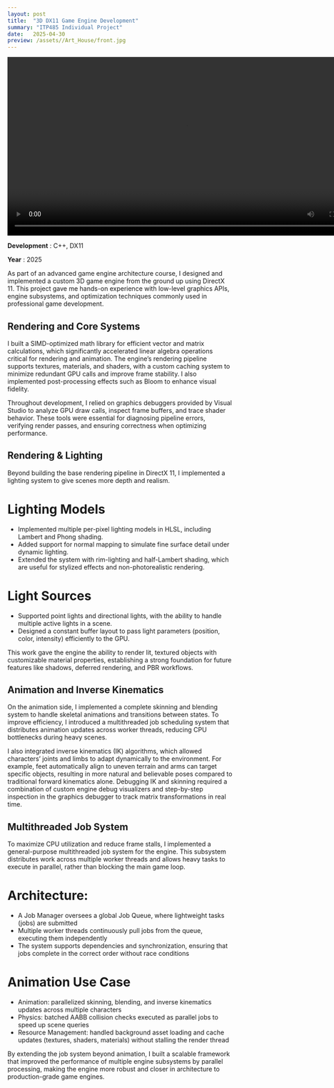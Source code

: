 ```yaml
---
layout: post
title:  "3D DX11 Game Engine Development"
summary: "ITP485 Individual Project"
date:   2025-04-30 
preview: /assets//Art_House/front.jpg
---
```


<video controls width="800">
  <source src="/assets/Art_House/demo.mp4" type="video/mp4">
  <source src="video.webm" type="video/webm">
  This browser does not support HTML video.
</video>

**Development** : C++, DX11

**Year** : 2025

As part of an advanced game engine architecture course, I designed and implemented a custom 3D game engine from the ground up using DirectX 11. This project gave me hands-on experience with low-level graphics APIs, engine subsystems, and optimization techniques commonly used in professional game development.

## Rendering and Core Systems

I built a SIMD-optimized math library for efficient vector and matrix calculations, which significantly accelerated linear algebra operations critical for rendering and animation. The engine’s rendering pipeline supports textures, materials, and shaders, with a custom caching system to minimize redundant GPU calls and improve frame stability. I also implemented post-processing effects such as Bloom to enhance visual fidelity.

Throughout development, I relied on graphics debuggers provided by Visual Studio to analyze GPU draw calls, inspect frame buffers, and trace shader behavior. These tools were essential for diagnosing pipeline errors, verifying render passes, and ensuring correctness when optimizing performance.

## Rendering & Lighting
Beyond building the base rendering pipeline in DirectX 11, I implemented a lighting system to give scenes more depth and realism.
# Lighting Models
* Implemented multiple per-pixel lighting models in HLSL, including Lambert and Phong shading.
* Added support for normal mapping to simulate fine surface detail under dynamic lighting.
* Extended the system with rim-lighting and half-Lambert shading, which are useful for stylized effects and non-photorealistic rendering.
# Light Sources
* Supported point lights and directional lights, with the ability to handle multiple active lights in a scene.
* Designed a constant buffer layout to pass light parameters (position, color, intensity) efficiently to the GPU.

This work gave the engine the ability to render lit, textured objects with customizable material properties, establishing a strong foundation for future features like shadows, deferred rendering, and PBR workflows.

## Animation and Inverse Kinematics

On the animation side, I implemented a complete skinning and blending system to handle skeletal animations and transitions between states. To improve efficiency, I introduced a multithreaded job scheduling system that distributes animation updates across worker threads, reducing CPU bottlenecks during heavy scenes.

I also integrated inverse kinematics (IK) algorithms, which allowed characters’ joints and limbs to adapt dynamically to the environment. For example, feet automatically align to uneven terrain and arms can target specific objects, resulting in more natural and believable poses compared to traditional forward kinematics alone. Debugging IK and skinning required a combination of custom engine debug visualizers and step-by-step inspection in the graphics debugger to track matrix transformations in real time.

## Multithreaded Job System
To maximize CPU utilization and reduce frame stalls, I implemented a general-purpose multithreaded job system for the engine. This subsystem distributes work across multiple worker threads and allows heavy tasks to execute in parallel, rather than blocking the main game loop.
# Architecture:
* A Job Manager oversees a global Job Queue, where lightweight tasks (jobs) are submitted
* Multiple worker threads continuously pull jobs from the queue, executing them independently
* The system supports dependencies and synchronization, ensuring that jobs complete in the correct order without race conditions
# Animation Use Case
* Animation: parallelized skinning, blending, and inverse kinematics updates across multiple characters
* Physics: batched AABB collision checks executed as parallel jobs to speed up scene queries
* Resource Management: handled background asset loading and cache updates (textures, shaders, materials) without stalling the render thread

By extending the job system beyond animation, I built a scalable framework that improved the performance of multiple engine subsystems by parallel processing, making the engine more robust and closer in architecture to production-grade game engines.
